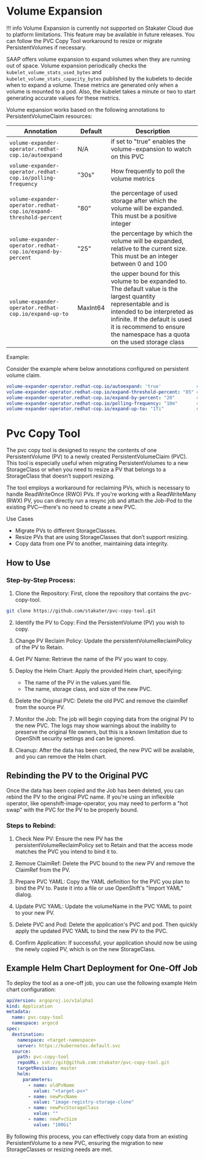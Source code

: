 
# Volume Expansion

!!! info
    Volume Expansion is currently not supported on Stakater Cloud due to platform limitations. This feature may be available in future releases. You can follow the PVC Copy Tool workaround to resize or migrate PersistentVolumes if necessary.

SAAP offers volume expansion to expand volumes when they are running out of space. Volume expansion periodically checks the `kubelet_volume_stats_used_bytes` and `kubelet_volume_stats_capacity_bytes` published by the kubelets to decide when to expand a volume. These metrics are generated only when a volume is mounted to a pod. Also, the kubelet takes a minute or two to start generating accurate values for these metrics.

Volume expansion works based on the following annotations to PersistentVolumeClaim resources:

| Annotation               | Default                    | Description                                                                                                   |
| -------------------- | --------------------------------|----------------------------------------------------------------------------- |
|`volume-expander-operator.redhat-cop.io/autoexpand`|N/A|if set to "true" enables the volume-expansion to watch on this PVC|
|`volume-expander-operator.redhat-cop.io/polling-frequency`|"30s"|How frequently to poll the volume metrics|
|`volume-expander-operator.redhat-cop.io/expand-threshold-percent`|"80"|the percentage of used storage after which the volume will be expanded. This must be a positive integer|
|`volume-expander-operator.redhat-cop.io/expand-by-percent`|"25"|the percentage by which the volume will be expanded, relative to the current size. This must be an integer between 0 and 100|
|`volume-expander-operator.redhat-cop.io/expand-up-to`|MaxInt64|the upper bound for this volume to be expanded to. The default value is the largest quantity representable and is intended to be interpreted as infinite. If the default is used it is recommend to ensure the namespace has a quota on the used storage class|

Example:

Consider the example where below annotations configured on persistent volume claim.

```yaml
volume-expander-operator.redhat-cop.io/autoexpand: 'true'             # Enables the volume-expansion to watch on this PVC
volume-expander-operator.redhat-cop.io/expand-threshold-percent: "85" # Volume expansion will expand the volume when 85 percent of storage is consumed
volume-expander-operator.redhat-cop.io/expand-by-percent: "20"        # Volume expansion will expand PVC by 20 percent when 85 percent of storage is consumed
volume-expander-operator.redhat-cop.io/polling-frequency: "10m"       # Volume expansion poll the volume metrics after every 10 minutes
volume-expander-operator.redhat-cop.io/expand-up-to: "1Ti"            # Volume will be expanded no more than 1TB
```

# Pvc Copy Tool

The pvc copy tool is designed to resync the contents of one PersistentVolume (PV) to a newly created PersistentVolumeClaim (PVC). This tool is especially useful when migrating PersistentVolumes to a new StorageClass or when you need to resize a PV that belongs to a StorageClass that doesn’t support resizing.

The tool employs a workaround for reclaiming PVs, which is necessary to handle ReadWriteOnce (RWO) PVs. If you're working with a ReadWriteMany (RWX) PV, you can directly run a resync job and attach the Job-Pod to the existing PVC—there's no need to create a new PVC.

Use Cases

- Migrate PVs to different StorageClasses.
- Resize PVs that are using StorageClasses that don’t support resizing.
- Copy data from one PV to another, maintaining data integrity.

## How to Use

### Step-by-Step Process:

1. Clone the Repository: First, clone the repository that contains the pvc-copy-tool.

```bash
git clone https://github.com/stakater/pvc-copy-tool.git
```

2. Identify the PV to Copy: Find the PersistentVolume (PV) you wish to copy.

3. Change PV Reclaim Policy: Update the persistentVolumeReclaimPolicy of the PV to Retain.

4. Get PV Name: Retrieve the name of the PV you want to copy.

5. Deploy the Helm Chart: Apply the provided Helm chart, specifying:
   - The name of the PV in the values.yaml file.
   - The name, storage class, and size of the new PVC.

6. Delete the Original PVC: Delete the old PVC and remove the claimRef from the source PV.

7. Monitor the Job: The job will begin copying data from the original PV to the new PVC. The logs may show warnings about the inability to preserve the original file owners, but this is a known limitation due to OpenShift security settings and can be ignored.

8. Cleanup: After the data has been copied, the new PVC will be available, and you can remove the Helm chart.

## Rebinding the PV to the Original PVC

Once the data has been copied and the Job has been deleted, you can rebind the PV to the original PVC name. If you're using an inflexible operator, like openshift-image-operator, you may need to perform a "hot swap" with the PVC for the PV to be properly bound.

### Steps to Rebind:

1. Check New PV: Ensure the new PV has the persistentVolumeReclaimPolicy set to Retain and that the access mode matches the PVC you intend to bind it to.

2. Remove ClaimRef: Delete the PVC bound to the new PV and remove the ClaimRef from the PV.

3. Prepare PVC YAML: Copy the YAML definition for the PVC you plan to bind the PV to. Paste it into a file or use OpenShift's "Import YAML" dialog.

4. Update PVC YAML: Update the volumeName in the PVC YAML to point to your new PV.

5. Delete PVC and Pod: Delete the application's PVC and pod. Then quickly apply the updated PVC YAML to bind the new PV to the PVC.

6. Confirm Application: If successful, your application should now be using the newly copied PV, which is on the new StorageClass.

## Example Helm Chart Deployment for One-Off Job

To deploy the tool as a one-off job, you can use the following example Helm chart configuration:

```yaml
apiVersion: argoproj.io/v1alpha1
kind: Application
metadata:
  name: pvc-copy-tool
  namespace: argocd
spec:
  destination:
    namespace: <target-namespace>
    server: https://kubernetes.default.svc
  source:
    path: pvc-copy-tool
    repoURL: ssh://git@github.com:stakater/pvc-copy-tool.git
    targetRevision: master
    helm:
      parameters:
        - name: oldPvName
          value: "<target-pv>"
        - name: newPvcName
          value: "image-registry-storage-clone"
        - name: newPvcStorageClass
          value: ""
        - name: newPvcSize
          value: "100Gi"
```

By following this process, you can effectively copy data from an existing PersistentVolume to a new PVC, ensuring the migration to new StorageClasses or resizing needs are met.
